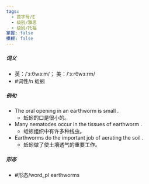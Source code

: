 ```yaml
---
tags:
  - 首字母/E
  - 级别/雅思
  - 级别/托福
掌握: false
模糊: false
---
```

##### 词义
- 英：/ˈɜːθwɜːm/； 美：/ˈɜːrθwɜːrm/
- #词性/n  蚯蚓
##### 例句
- The oral opening in an earthworm is small .
	- 蚯蚓的口是很小的。
- Many nematodes occur in the tissues of earthworm .
	- 蚯蚓组织中有许多种线虫。
- Earthworms do the important job of aerating the soil .
	- 蚯蚓做了使土壤透气的重要工作。
##### 形态
- #形态/word_pl earthworms
